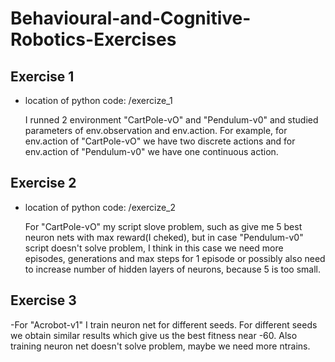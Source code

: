 # Behavioural-and-Cognitive-Robotics-Exercises
## Exercise 1
- location of python code: /exercize_1

   I runned 2 environment "CartPole-vO" and "Pendulum-v0" and studied parameters of env.observation and env.action. For example, for env.action of "CartPole-vO" we have two discrete actions and for env.action of "Pendulum-v0" we have one continuous action.

## Exercise 2
- location of python code: /exercize_2

  For "CartPole-vO" my script slove problem, such as give me 5 best neuron nets with max reward(I cheked), but in case  "Pendulum-v0" script doesn't solve problem, I think in this case we need more episodes, generations and max steps for 1 episode or possibly also need to increase number of hidden layers of neurons, because 5 is too small.

## Exercise 3 
   -For "Acrobot-v1" I train neuron net for different seeds. For different seeds we obtain similar results which give us the best fitness near -60. Also training neuron net doesn't solve problem, maybe we need more ntrains.
